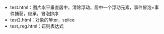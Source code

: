 - test.html：图片水平垂直居中，清除浮动，居中一个浮动元素，事件冒泡+事件捕获，继承，冒泡排序
- test2.html：对象的filter，splice
- test_reg.html：正则表达式
